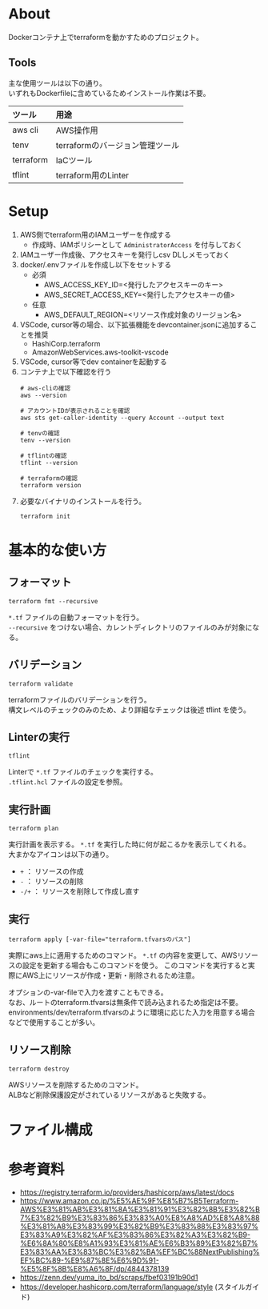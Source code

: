 # About
Dockerコンテナ上でterraformを動かすためのプロジェクト。

## Tools
主な使用ツールは以下の通り。  
いずれもDockerfileに含めているためインストール作業は不要。

ツール | 用途 
:--|:--
aws cli | AWS操作用
tenv | terraformのバージョン管理ツール
terraform | IaCツール
tflint | terraform用のLinter

# Setup
1. AWS側でterraform用のIAMユーザーを作成する
    - 作成時、IAMポリシーとして `AdministratorAccess` を付与しておく
1. IAMユーザー作成後、アクセスキーを発行しcsv DLしメモっておく
1. docker/.envファイルを作成し以下をセットする
    - 必須
      - AWS_ACCESS_KEY_ID=<発行したアクセスキーのキー>
      - AWS_SECRET_ACCESS_KEY=<発行したアクセスキーの値>
    - 任意
      - AWS_DEFAULT_REGION=<リソース作成対象のリージョン名>
1. VSCode, cursor等の場合、以下拡張機能をdevcontainer.jsonに追加することを推奨
    - HashiCorp.terraform
    - AmazonWebServices.aws-toolkit-vscode
1. VSCode, cursor等でdev containerを起動する
1. コンテナ上で以下確認を行う
    ```shell
    # aws-cliの確認
    aws --version

    # アカウントIDが表示されることを確認
    aws sts get-caller-identity --query Account --output text

    # tenvの確認
    tenv --version

    # tflintの確認
    tflint --version

    # terraformの確認
    terraform version
    ```
1. 必要なバイナリのインストールを行う。
    ```shell
    terraform init
    ```


# 基本的な使い方
## フォーマット
```shell
terraform fmt --recursive
```
`*.tf` ファイルの自動フォーマットを行う。  
`--recursive` をつけない場合、カレントディレクトリのファイルのみが対象になる。

## バリデーション
```shell
terraform validate
```
terraformファイルのバリデーションを行う。  
構文レベルのチェックのみのため、より詳細なチェックは後述 tflint を使う。

## Linterの実行
```shell
tflint
```
Linterで `*.tf` ファイルのチェックを実行する。  
`.tflint.hcl` ファイルの設定を参照。

## 実行計画
```shell
terraform plan
```
実行計画を表示する。 `*.tf` を実行した時に何が起こるかを表示してくれる。  
大まかなアイコンは以下の通り。
- `+` ： リソースの作成
- `-` ： リソースの削除
- `-/+` ： リソースを削除して作成し直す

## 実行
```shell
terraform apply [-var-file="terraform.tfvarsのパス"]
```
実際にaws上に適用するためのコマンド。
`*.tf` の内容を変更して、AWSリソースの設定を更新する場合もこのコマンドを使う。
このコマンドを実行すると実際にAWS上にリソースが作成・更新・削除されるため注意。

オプションの-var-fileで入力を渡すこともできる。  
なお、ルートのterraform.tfvarsは無条件で読み込まれるため指定は不要。
environments/dev/terraform.tfvarsのように環境に応じた入力を用意する場合などで使用することが多い。

## リソース削除
```shell
terraform destroy
```
AWSリソースを削除するためのコマンド。  
ALBなど削除保護設定がされているリソースがあると失敗する。

# ファイル構成



# 参考資料
- https://registry.terraform.io/providers/hashicorp/aws/latest/docs
- https://www.amazon.co.jp/%E5%AE%9F%E8%B7%B5Terraform-AWS%E3%81%AB%E3%81%8A%E3%81%91%E3%82%8B%E3%82%B7%E3%82%B9%E3%83%86%E3%83%A0%E8%A8%AD%E8%A8%88%E3%81%A8%E3%83%99%E3%82%B9%E3%83%88%E3%83%97%E3%83%A9%E3%82%AF%E3%83%86%E3%82%A3%E3%82%B9-%E6%8A%80%E8%A1%93%E3%81%AE%E6%B3%89%E3%82%B7%E3%83%AA%E3%83%BC%E3%82%BA%EF%BC%88NextPublishing%EF%BC%89-%E9%87%8E%E6%9D%91-%E5%8F%8B%E8%A6%8F/dp/4844378139
- https://zenn.dev/yuma_ito_bd/scraps/fbef03191b90d1
- https://developer.hashicorp.com/terraform/language/style (スタイルガイド)
